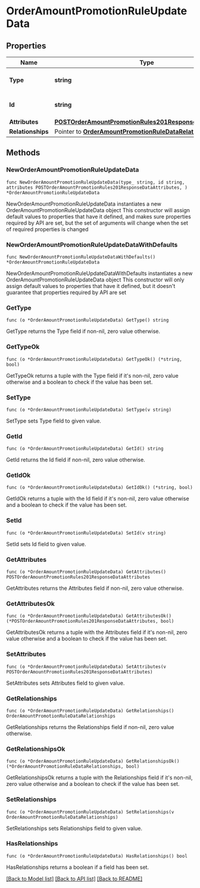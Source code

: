 # OrderAmountPromotionRuleUpdateData

## Properties

Name | Type | Description | Notes
------------ | ------------- | ------------- | -------------
**Type** | **string** | The resource&#39;s type | 
**Id** | **string** | The resource&#39;s id | 
**Attributes** | [**POSTOrderAmountPromotionRules201ResponseDataAttributes**](POSTOrderAmountPromotionRules201ResponseDataAttributes.md) |  | 
**Relationships** | Pointer to [**OrderAmountPromotionRuleDataRelationships**](OrderAmountPromotionRuleDataRelationships.md) |  | [optional] 

## Methods

### NewOrderAmountPromotionRuleUpdateData

`func NewOrderAmountPromotionRuleUpdateData(type_ string, id string, attributes POSTOrderAmountPromotionRules201ResponseDataAttributes, ) *OrderAmountPromotionRuleUpdateData`

NewOrderAmountPromotionRuleUpdateData instantiates a new OrderAmountPromotionRuleUpdateData object
This constructor will assign default values to properties that have it defined,
and makes sure properties required by API are set, but the set of arguments
will change when the set of required properties is changed

### NewOrderAmountPromotionRuleUpdateDataWithDefaults

`func NewOrderAmountPromotionRuleUpdateDataWithDefaults() *OrderAmountPromotionRuleUpdateData`

NewOrderAmountPromotionRuleUpdateDataWithDefaults instantiates a new OrderAmountPromotionRuleUpdateData object
This constructor will only assign default values to properties that have it defined,
but it doesn't guarantee that properties required by API are set

### GetType

`func (o *OrderAmountPromotionRuleUpdateData) GetType() string`

GetType returns the Type field if non-nil, zero value otherwise.

### GetTypeOk

`func (o *OrderAmountPromotionRuleUpdateData) GetTypeOk() (*string, bool)`

GetTypeOk returns a tuple with the Type field if it's non-nil, zero value otherwise
and a boolean to check if the value has been set.

### SetType

`func (o *OrderAmountPromotionRuleUpdateData) SetType(v string)`

SetType sets Type field to given value.


### GetId

`func (o *OrderAmountPromotionRuleUpdateData) GetId() string`

GetId returns the Id field if non-nil, zero value otherwise.

### GetIdOk

`func (o *OrderAmountPromotionRuleUpdateData) GetIdOk() (*string, bool)`

GetIdOk returns a tuple with the Id field if it's non-nil, zero value otherwise
and a boolean to check if the value has been set.

### SetId

`func (o *OrderAmountPromotionRuleUpdateData) SetId(v string)`

SetId sets Id field to given value.


### GetAttributes

`func (o *OrderAmountPromotionRuleUpdateData) GetAttributes() POSTOrderAmountPromotionRules201ResponseDataAttributes`

GetAttributes returns the Attributes field if non-nil, zero value otherwise.

### GetAttributesOk

`func (o *OrderAmountPromotionRuleUpdateData) GetAttributesOk() (*POSTOrderAmountPromotionRules201ResponseDataAttributes, bool)`

GetAttributesOk returns a tuple with the Attributes field if it's non-nil, zero value otherwise
and a boolean to check if the value has been set.

### SetAttributes

`func (o *OrderAmountPromotionRuleUpdateData) SetAttributes(v POSTOrderAmountPromotionRules201ResponseDataAttributes)`

SetAttributes sets Attributes field to given value.


### GetRelationships

`func (o *OrderAmountPromotionRuleUpdateData) GetRelationships() OrderAmountPromotionRuleDataRelationships`

GetRelationships returns the Relationships field if non-nil, zero value otherwise.

### GetRelationshipsOk

`func (o *OrderAmountPromotionRuleUpdateData) GetRelationshipsOk() (*OrderAmountPromotionRuleDataRelationships, bool)`

GetRelationshipsOk returns a tuple with the Relationships field if it's non-nil, zero value otherwise
and a boolean to check if the value has been set.

### SetRelationships

`func (o *OrderAmountPromotionRuleUpdateData) SetRelationships(v OrderAmountPromotionRuleDataRelationships)`

SetRelationships sets Relationships field to given value.

### HasRelationships

`func (o *OrderAmountPromotionRuleUpdateData) HasRelationships() bool`

HasRelationships returns a boolean if a field has been set.


[[Back to Model list]](../README.md#documentation-for-models) [[Back to API list]](../README.md#documentation-for-api-endpoints) [[Back to README]](../README.md)


